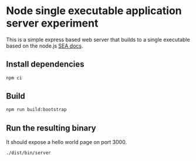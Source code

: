 # Node single executable application server experiment

This is a simple express based web server that builds to a single executable based on the node.js [SEA docs](https://nodejs.org/api/single-executable-applications.html).

## Install dependencies
```sh
npm ci
```

## Build
```sh
npm run build:bootstrap
```

## Run the resulting binary
It should expose a hello world page on port 3000.

```sh
./dist/bin/server
```